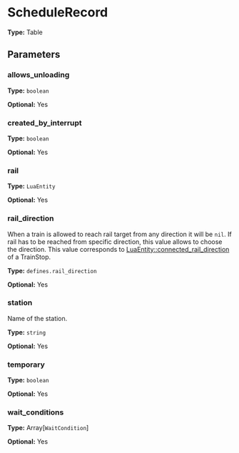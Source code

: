 # ScheduleRecord

**Type:** Table

## Parameters

### allows_unloading

**Type:** `boolean`

**Optional:** Yes

### created_by_interrupt

**Type:** `boolean`

**Optional:** Yes

### rail

**Type:** `LuaEntity`

**Optional:** Yes

### rail_direction

When a train is allowed to reach rail target from any direction it will be `nil`. If rail has to be reached from specific direction, this value allows to choose the direction. This value corresponds to [LuaEntity::connected_rail_direction](runtime:LuaEntity::connected_rail_direction) of a TrainStop.

**Type:** `defines.rail_direction`

**Optional:** Yes

### station

Name of the station.

**Type:** `string`

**Optional:** Yes

### temporary

**Type:** `boolean`

**Optional:** Yes

### wait_conditions

**Type:** Array[`WaitCondition`]

**Optional:** Yes

